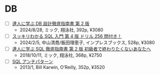 # DB

- [ ] [達人に学ぶ DB 設計徹底指南書 第 2 版](https://www.shoeisha.co.jp/book/detail/9784798186627)
  - 2024/8/28, ミック, 翔泳社, 392p, ¥3080
- [ ] [スッキリわかる SQL 入門 第 4 版 ドリル 256 問付き！](https://book.impress.co.jp/books/1123101107)
  - 2024/2/5, 中山清喬/飯田理恵子, インプレスブックス, 528p, ¥3080
- [ ] [達人に学ぶ SQL 徹底指南書 第 2 版 初級者で終わりたくないあなたへ](https://www.shoeisha.co.jp/book/detail/9784798157825)
  - 2018/10/11, ミック, 翔泳社, 368p, ¥2750
- [ ] [SQL アンチパターン](https://www.oreilly.co.jp/books/9784873115894/)
  - 2013/1, Bill Karwin, O’Reilly, 352p, ¥3520
